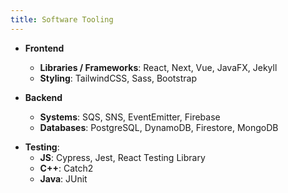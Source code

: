 ```yaml
---
title: Software Tooling
---
```


- **Frontend**
  - **Libraries / Frameworks**: React, Next, Vue, JavaFX, Jekyll
  - **Styling**: TailwindCSS, Sass, Bootstrap

- **Backend**
  - **Systems**: SQS, SNS, EventEmitter, Firebase
  - **Databases**: PostgreSQL, DynamoDB, Firestore, MongoDB

* **Testing**: 
	* **JS**: Cypress, Jest, React Testing Library
	* **C++**: Catch2
	* **Java**: JUnit
